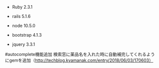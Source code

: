 - Ruby 2.3.1

- rails 5.1.6

- node 10.5.0

- bootstrap 4.1.3

- jquery 3.3.1


#autocomplete機能追加
検索窓に薬品名を入れた時に自動補完してくれるようにgemを追加（http://techblog.kyamanak.com/entry/2018/06/03/170603）
